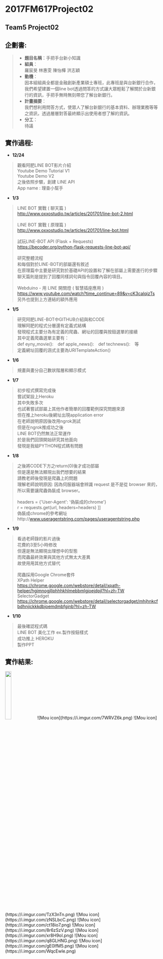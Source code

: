 # 2017FM617Project02 #
## Team5 Project02 ##
## 企劃書:
>* **題目名稱**：手把手台新小知識
>* **組員**：
</br>   羅宸旻 林惠雯 陳怡樺 洪志穎
>* **動機**：
</br>   因本組組員全都是金融創新產業碩士專班，此專班是與台新銀行合作，我們希望建置一個line bot透過問答的方式讓大眾輕鬆了解關於台新銀行的資訊，手把手無時無刻帶您了解台新銀行。
>* **計畫摘要**：
</br>   我們想利用問答方式，使眾人了解台新銀行的基本資料、辦理業務等等之資訊，透過層層對答最終顯示出使用者想了解的資訊。
>* **分工**：
</br>   待議
## 實作過程:
* **12/24**
> 觀看阿肥LINE BOT影片介紹
</br> Youtube Demo Tutorial V1
</br> Youtube Demo V2
</br> 之後依照步驟，創建 LINE API
</br> App name : 理查小幫手

* **1/3**
> LINE BOT 實戰 ( 聊天篇 )
</br> http://www.oxxostudio.tw/articles/201701/line-bot-2.html
</br></br> LINE BOT 實戰 ( 原理篇 )
</br> http://www.oxxostudio.tw/articles/201701/line-bot.html
</br></br> 試玩LINE-BOT API  (Flask + Requests)
</br> https://becoder.org/python-flask-requests-line-bot-api/
</br></br> 研究整體流程
</br>和每個對於LINE-BOT的部屬還有敘述
</br>在原理篇中主要是研究對於基礎API的設置和了解在部屬上需要進行的步驟
</br>聊天篇則是提到了回覆同樣詞句與指令回覆內容的項目。
</br></br> Webduino - 用 LINE 開關燈 ( 智慧插座應用 )
</br> https://www.youtube.com/watch?time_continue=89&v=cK3calqizTs
</br> 另外也提到上方連結的額外應用

* **1/5**
>研究阿肥LINE-BOT中GITHUB介紹與和CODE
</br> 理解阿肥的程式分層還有定義式結構
</br> 發現程式主要分為有定義的爬蟲、網址的回覆與按鈕選單的接續
</br> 其中定義爬蟲選單主要有：
</br> def eyny_movie():　def apple_news():　def technews():　等
</br> 定義網址回覆的涵式主要為URITemplateAction()

* **1/6**
>規畫與畫分自己數狀階層和顯示模式

* **1/7**
>初步程式撰寫完成後
</br>嘗試架設上Heroku
</br>其中失敗多次
</br>也試著嘗試部屬上其他作者簡單的回覆範例探究問題來源
</br>但在推上heroku後網址出現application error
</br>在老師說明原因後改用ngrok測試
</br>但是在ngrok推成功之後
</br>LINE BOT仍然無法正常運作
</br>於是我們回頭開始研究其他面向
</br>發現是我組PYTHON程式碼有問題

* **1/8**
>之後將CODE下方之return(0)後才成功部屬
</br>但是還是無法顯現出我們想要的結果
</br>請教老師後發現是爬蟲上的問題
</br>理解老師說明原因: 因為伺服器端會辨識 request 是不是從 browser 來的，所以需要讓爬蟲偽裝成 browser。
</br></br> headers = {'User-Agent': '偽裝成的chrome'}
</br> r = requests.get(url, headers=headers)  ]]
</br>偽裝成chrome的參考網址http://www.useragentstring.com/pages/useragentstring.php

* **1/9**
>看過老師錄的影片過後
</br>花費約3至5小時修改
</br>但還是無法顯現出理想中的型態
</br>而爬蟲最終效果與其他方式無太大差異
</br>故使用用其他方式替代
</br></br>爬蟲採用Google Chrome套件
</br>XPath Helper
</br> https://chrome.google.com/webstore/detail/xpath-helper/hgimnogjllphhhkhlmebbmlgjoejdpjl?hl=zh-TW
</br>SelectorGadget
</br> https://chrome.google.com/webstore/detail/selectorgadget/mhjhnkcfbdhnjickkkdbjoemdmbfginb?hl=zh-TW

* **1/10**
>最後確認程式碼
</br> LINE BOT 美化工作 ex.製作按鈕樣式
</br> 成功推上 HEROKU
</br> 製作PPT

## 實作結果:
<img src="https://i.imgur.com/7WRVZ6k.png" width="20%" height="20%">
![Mou icon](https://i.imgur.com/7WRVZ6k.png)
![Mou icon](https://i.imgur.com/TzX3nTn.png)
![Mou icon](https://i.imgur.com/zNSLbcC.png)
![Mou icon](https://i.imgur.com/ct18io7.png)
![Mou icon](https://i.imgur.com/8r6zSzV.png)
![Mou icon](https://i.imgur.com/xr8H9oI.png)
![Mou icon](https://i.imgur.com/q8GLHNG.png)
![Mou icon](https://i.imgur.com/gE0lfM5.png)
![Mou icon](https://i.imgur.com/WqcEwle.png)
